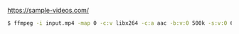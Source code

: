 https://sample-videos.com/

```bash 
$ ffmpeg -i input.mp4 -map 0 -c:v libx264 -c:a aac -b:v:0 500k -s:v:0 640x360 -b:v:1 1000k -s:v:1 1280x720 -b:a 128k -adaptation_sets "id=0,streams=v id=1,streams=a" -f dash playlist.mpd
```
